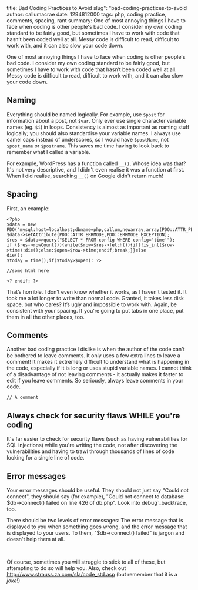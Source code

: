 <info>
title: Bad Coding Practices to Avoid
slug": "bad-coding-practices-to-avoid
author: callumacrae
date: 1294812000
tags: php, coding practice, comments, spacing, rant
summary: One of most annoying things I have to face when coding is other people's bad code. I consider my own coding standard to be fairly good, but sometimes I have to work with code that hasn’t been coded well at all. Messy code is difficult to read, difficult to work with, and it can also slow your code down.
</info>

One of most annoying things I have to face when coding is other people's bad code. I consider my own coding standard to be fairly good, but sometimes I have to work with code that hasn’t been coded well at all. Messy code is difficult to read, difficult to work with, and it can also slow your code down.

## Naming

Everything should be named logically. For example, use `$post` for information about a post, not `$var`. Only ever use single character variable names (eg. `$i`) in loops. Consistency is almost as important as naming stuff logically; you should also standardise your variable names. I always use camel caps instead of underscores, so I would have `$postName`, not `$post_name` or `$postname`. This saves me time having to look back to remember what I called a variable.

For example, WordPress has a function called `__()`. Whose idea was that? It's not very descriptive, and I didn't even realise it was a function at first. When I did realise, searching `__()` on Google didn't return much!

## Spacing

First, an example:

	<?php
	$data = new PDO("mysql:host=localhost;dbname=php,callum,newarray,array(PDO::ATTR_PERSISTENT=>true));
	$data->setAttribute(PDO::ATTR_ERRMODE,PDO::ERRMODE_EXCEPTION);
	$res = $data=>query("SELECT * FROM config WHERE config='time'");
	if ($res->rowCount()){while($row=$res->fetch()){if(!is_int($row->time):die();else:$open=$row->time;endif;break;}}else
	die();
	$today = time();if($today>$open): ?>
	
	//some html here
	
	<? endif; ?>

That’s horrible. I don’t even know whether it works, as I haven’t tested it. It took me a lot longer to write than normal code. Granted, it takes less disk space, but who cares? It’s ugly and impossible to work with. Again, be consistent with your spacing. If you're going to put tabs in one place, put them in all the other places, too.

## Comments

Another bad coding practice I dislike is when the author of the code can't be bothered to leave comments. It only uses a few extra lines to leave a comment! It makes it extremely difficult to understand what is happening in the code, especially if it is long or uses stupid variable names. I cannot think of a disadvantage of not leaving comments - it actually makes it faster to edit if you leave comments. So seriously, always leave comments in your code.

	// A comment

## Always check for security flaws WHILE you're coding

It's far easier to check for security flaws (such as having vulnerabilities for SQL injections) while you're writing the code, not after discovering the vulnerabilities and having to trawl through thousands of lines of code looking for a single line of code.

## Error messages

Your error messages should be useful. They should not just say "Could not connect", they should say (for example), "Could not connect to database: $db->connect() failed on line 426 of db.php". Look into debug`_backtrace, too.

There should be two levels of error messages: The error message that is displayed to you when something goes wrong, and the error message that is displayed to your users. To them, "$db->connect() failed" is jargon and doesn't help them at all.

<br>

Of course, sometimes you will struggle to stick to all of these, but attempting to do so will help you. Also, check out <http://www.strauss.za.com/sla/code_std.asp> (but remember that it is a _joke_!)

